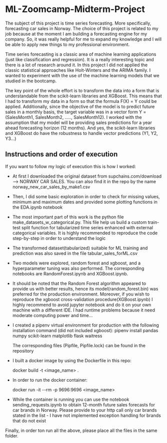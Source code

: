 # ML-Zoomcamp-Midterm-Project
The subject of this project is time series forecasting. More specifically, forecasting car sales in Norway. The choice of this project is related to my 
job because at the moment I am building a forecasting engine for my company. So, it was really helpful for me to expand my knowledge and I will be able to
apply new things to my professional environment.

Time series forecasting is a classic area of machine learning applications (just like classification and regression). It is a really interesting topic and there is a lot 
of research around it. In this project I did not applied the classic statistical approaches like Holt-Winters and the ARIMA family. I wanted to experiment with the use
of the machine learning models that we studied in the bootcamp. 

The key point of the whole effort is to transform the data into a form that is understandable from the scikit-learn libraries and XGBoost.  This means  that I had to
transform my data in a form so that the formula F(X) = Y could be applied. Additionally, since the objective of the model is to predict future sales in a monthly basis,
the target variable was in a vector form Y = (SalesMonth1, SalesMonth2, ....., SalesMonth12). I worked with the assumption that my model will be providing sales predictions for 
a year ahead forecasting horizon (12 months). And yes, the scikit-learn libraries and XGBoost do have the robustness to handle vector predictions (Y1, Y2, Y3...)


## Instructions and order of execution
If you want to follow my logic of execution this is how I worked:
- At first I downloaded the original dataset from supchains.com/download --> NORWAY CAR SALES. You can also find it in the repo by the name norway_new_car_sales_by_make1.csv
- Then, I did some basic exploration in order to check for missing values, minimum and maximum dates and provided some plotting functions in the EDA.ipynb notebook
- The most important part of this work is the python file make_datasets_w_categorical.py. This file help us build a custom train-test split function for tabularized time series
  enhanced with external categorical variables. It is highly recommended to reproduce the code step-by-step in order to understand the logic
- The transformed dataset(tabularized) suitable for ML training and prediction was also saved in the file tabular_sales_forML.csv
- Two models were explored, random forest and xgboost, and a hyperparameter tuning was also performed. The corresponding notebooks are RandomForest.ipynb and XGBoost.ipynb.
- It should be noted that the Random Forest algorithm appeared to provide us with better results, hence its model(random_forest.bin) was preferred for the production environment.
  Moreover, if you wish to reproduce the xgboost cross-validation procedure(XGBoost.ipynb) I highly recommend to avoid jupyter notebook and do it on your own machine with a different IDE.
  I had runtime problems because it need moderate computing power and time...
  
- I created a pipenv virtual environment for production with the following installation command (did not included xgboost):
  pipenv install pandas numpy scikit-learn matplotlib flask waitress

  The corresponding files (Pipfile, Pipfile.lock) can be found in the repository

- I built a docker image by using the Dockerfile in this repo:
  
  docker build -t <image_name> .

- In order to run the docker container:
  
  docker run -it --rm -p 9696:9696 <image_name>

- While the container is running you can use the notebook sending_requests.ipynb to obtain 12-month future sales forecasts for car brands in Norway.
  Please provide to your http call only car brands stated in the list - I have not implemented exception handling for brands that do not exist


Finally, in order ton run all the above, please place all the files in the same folder.
